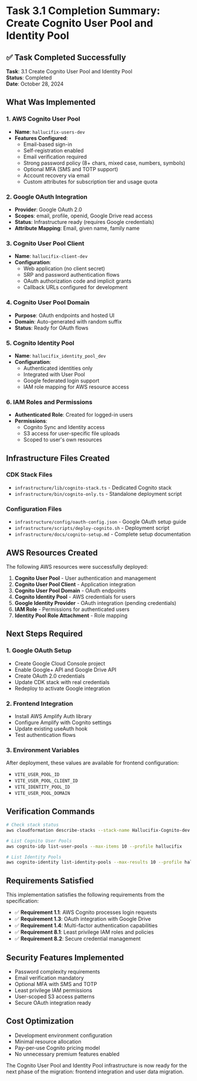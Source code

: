 # Task 3.1 Completion Summary: Create Cognito User Pool and Identity Pool

## ✅ Task Completed Successfully

**Task**: 3.1 Create Cognito User Pool and Identity Pool  
**Status**: Completed  
**Date**: October 28, 2024  

## What Was Implemented

### 1. AWS Cognito User Pool
- **Name**: `hallucifix-users-dev`
- **Features Configured**:
  - Email-based sign-in
  - Self-registration enabled
  - Email verification required
  - Strong password policy (8+ chars, mixed case, numbers, symbols)
  - Optional MFA (SMS and TOTP support)
  - Account recovery via email
  - Custom attributes for subscription tier and usage quota

### 2. Google OAuth Integration
- **Provider**: Google OAuth 2.0
- **Scopes**: email, profile, openid, Google Drive read access
- **Status**: Infrastructure ready (requires Google credentials)
- **Attribute Mapping**: Email, given name, family name

### 3. Cognito User Pool Client
- **Name**: `hallucifix-client-dev`
- **Configuration**:
  - Web application (no client secret)
  - SRP and password authentication flows
  - OAuth authorization code and implicit grants
  - Callback URLs configured for development

### 4. Cognito User Pool Domain
- **Purpose**: OAuth endpoints and hosted UI
- **Domain**: Auto-generated with random suffix
- **Status**: Ready for OAuth flows

### 5. Cognito Identity Pool
- **Name**: `hallucifix_identity_pool_dev`
- **Configuration**:
  - Authenticated identities only
  - Integrated with User Pool
  - Google federated login support
  - IAM role mapping for AWS resource access

### 6. IAM Roles and Permissions
- **Authenticated Role**: Created for logged-in users
- **Permissions**:
  - Cognito Sync and Identity access
  - S3 access for user-specific file uploads
  - Scoped to user's own resources

## Infrastructure Files Created

### CDK Stack Files
- `infrastructure/lib/cognito-stack.ts` - Dedicated Cognito stack
- `infrastructure/bin/cognito-only.ts` - Standalone deployment script

### Configuration Files
- `infrastructure/config/oauth-config.json` - Google OAuth setup guide
- `infrastructure/scripts/deploy-cognito.sh` - Deployment script
- `infrastructure/docs/cognito-setup.md` - Complete setup documentation

## AWS Resources Created

The following AWS resources were successfully deployed:

1. **Cognito User Pool** - User authentication and management
2. **Cognito User Pool Client** - Application integration
3. **Cognito User Pool Domain** - OAuth endpoints
4. **Cognito Identity Pool** - AWS credentials for users
5. **Google Identity Provider** - OAuth integration (pending credentials)
6. **IAM Role** - Permissions for authenticated users
7. **Identity Pool Role Attachment** - Role mapping

## Next Steps Required

### 1. Google OAuth Setup
- Create Google Cloud Console project
- Enable Google+ API and Google Drive API
- Create OAuth 2.0 credentials
- Update CDK stack with real credentials
- Redeploy to activate Google integration

### 2. Frontend Integration
- Install AWS Amplify Auth library
- Configure Amplify with Cognito settings
- Update existing useAuth hook
- Test authentication flows

### 3. Environment Variables
After deployment, these values are available for frontend configuration:
- `VITE_USER_POOL_ID`
- `VITE_USER_POOL_CLIENT_ID`
- `VITE_IDENTITY_POOL_ID`
- `VITE_USER_POOL_DOMAIN`

## Verification Commands

```bash
# Check stack status
aws cloudformation describe-stacks --stack-name Hallucifix-Cognito-dev --profile hallucifix

# List Cognito User Pools
aws cognito-idp list-user-pools --max-items 10 --profile hallucifix

# List Identity Pools
aws cognito-identity list-identity-pools --max-results 10 --profile hallucifix
```

## Requirements Satisfied

This implementation satisfies the following requirements from the specification:

- ✅ **Requirement 1.1**: AWS Cognito processes login requests
- ✅ **Requirement 1.3**: OAuth integration with Google Drive
- ✅ **Requirement 1.4**: Multi-factor authentication capabilities
- ✅ **Requirement 8.1**: Least privilege IAM roles and policies
- ✅ **Requirement 8.2**: Secure credential management

## Security Features Implemented

- Password complexity requirements
- Email verification mandatory
- Optional MFA with SMS and TOTP
- Least privilege IAM permissions
- User-scoped S3 access patterns
- Secure OAuth integration ready

## Cost Optimization

- Development environment configuration
- Minimal resource allocation
- Pay-per-use Cognito pricing model
- No unnecessary premium features enabled

The Cognito User Pool and Identity Pool infrastructure is now ready for the next phase of the migration: frontend integration and user data migration.